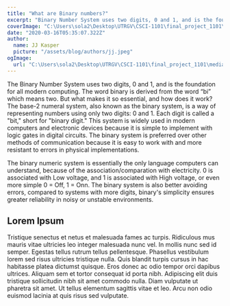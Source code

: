 ```yaml
---
title: "What are Binary numbers?"
excerpt: "Binary Number System uses two digits, 0 and 1, and is the foundation for all modern computing. The word binary is derived from the word “bi” which means two. But what makes it so essential, and how does it work?"
coverImage: "C:\Users\sola2\Desktop\UTRGV\CSCI-1101\final_project_1101\media\istockphoto-1412170749-640x640.jpg"
date: "2020-03-16T05:35:07.322Z"
author:
  name: JJ Kasper
  picture: "/assets/blog/authors/jj.jpeg"
ogImage:
  url: "C:\Users\sola2\Desktop\UTRGV\CSCI-1101\final_project_1101\media\istockphoto-1412170749-640x640.jpg"
---
```


The Binary Number System uses two digits, 0 and 1, and is the foundation for all modern computing. The word binary is derived from the word “bi” which means two. But what makes it so essential, and how does it work?
The base-2 numeral system, also known as the binary system, is a way of representing numbers using only two digits: 0 and 1. Each digit is called a "bit," short for "binary digit." This system is widely used in modern computers and electronic devices because it is simple to implement with logic gates in digital circuits. The binary system is preferred over other methods of communication because it is easy to work with and more resistant to errors in physical implementations.

The binary numeric system is essentially the only language computers can understand, because of the association/comparation with electricity. 0 is associated with Low voltage, and 1 is associated with High voltage, or even more simple 0 = Off, 1 = Onn. The binary system is also better avoiding errors, compared to systems with more digits, binary's simplicity ensures greater reliability in noisy or unstable environments.

## Lorem Ipsum

Tristique senectus et netus et malesuada fames ac turpis. Ridiculous mus mauris vitae ultricies leo integer malesuada nunc vel. In mollis nunc sed id semper. Egestas tellus rutrum tellus pellentesque. Phasellus vestibulum lorem sed risus ultricies tristique nulla. Quis blandit turpis cursus in hac habitasse platea dictumst quisque. Eros donec ac odio tempor orci dapibus ultrices. Aliquam sem et tortor consequat id porta nibh. Adipiscing elit duis tristique sollicitudin nibh sit amet commodo nulla. Diam vulputate ut pharetra sit amet. Ut tellus elementum sagittis vitae et leo. Arcu non odio euismod lacinia at quis risus sed vulputate.
